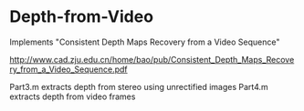 # Depth-from-Video

Implements "Consistent Depth Maps Recovery from a Video Sequence"

http://www.cad.zju.edu.cn/home/bao/pub/Consistent_Depth_Maps_Recovery_from_a_Video_Sequence.pdf

Part3.m extracts depth from stereo using unrectified images
Part4.m extracts depth from video frames
